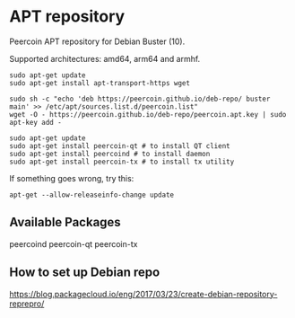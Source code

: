 # APT repository

Peercoin APT repository for Debian Buster (10).

Supported architectures: amd64, arm64 and armhf.

```
sudo apt-get update
sudo apt-get install apt-transport-https wget

sudo sh -c "echo 'deb https://peercoin.github.io/deb-repo/ buster main' >> /etc/apt/sources.list.d/peercoin.list"
wget -O - https://peercoin.github.io/deb-repo/peercoin.apt.key | sudo apt-key add -

sudo apt-get update
sudo apt-get install peercoin-qt # to install QT client
sudo apt-get install peercoind # to install daemon
sudo apt-get install peercoin-tx # to install tx utility
```

If something goes wrong, try this:

```
apt-get --allow-releaseinfo-change update
```

## Available Packages

peercoind
peercoin-qt
peercoin-tx


## How to set up Debian repo

https://blog.packagecloud.io/eng/2017/03/23/create-debian-repository-reprepro/
